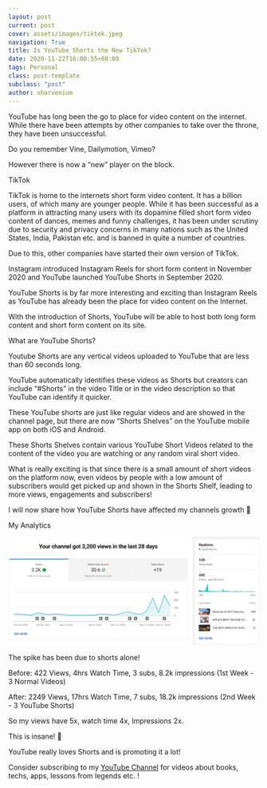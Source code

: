 ```yaml
---
layout: post
current: post
cover: assets/images/tiktok.jpeg
navigation: True
title: Is YouTube Shorts the New TikTok?
date: 2020-11-22T16:00:55+08:00
tags: Personal
class: post-template
subclass: "post"
author: sharvenium
---
```


YouTube has long been the go to place for video content on the internet. While there have been attempts by other companies to take over the throne, they have been unsuccessful.

Do you remember Vine, Dailymotion, Vimeo?

However there is now a “new” player on the block.

TikTok

TikTok is home to the internets short form video content. It has a billion users, of which many are younger people. While it has been successful as a platform in attracting many users with its dopamine filled short form video content of dances, memes and funny challenges, it has been under scrutiny due to security and privacy concerns in many nations such as the United States, India, Pakistan etc. and is banned in quite a number of countries.

Due to this, other companies have started their own version of TikTok.

Instagram introduced Instagram Reels for short form content in November 2020 and YouTube launched YouTube Shorts in September 2020.

YouTube Shorts is by far more interesting and exciting than Instagram Reels as YouTube has already been the place for video content on the Internet.

With the introduction of Shorts, YouTube will be able to host both long form content and short form content on its site.

What are YouTube Shorts?

Youtube Shorts are any vertical videos uploaded to YouTube that are less than 60 seconds long.

YouTube automatically identifies these videos as Shorts but creators can include “#Shorts” in the video Title or in the video description so that YouTube can identify it quicker.

These YouTube shorts are just like regular videos and are showed in the channel page, but there are now “Shorts Shelves” on the YouTube mobile app on both iOS and Android.

These Shorts Shelves contain various YouTube Short Videos related to the content of the video you are watching or any random viral short video.

What is really exciting is that since there is a small amount of short videos on the platform now, even videos by people with a low amount of subscribers would get picked up and shown in the Shorts Shelf, leading to more views, engagements and subscribers!

I will now share how YouTube Shorts have affected my channels growth 👀

My Analytics

 <img src="assets/images/yta.png">

The spike has been due to shorts alone!

Before: 422 Views, 4hrs Watch Time, 3 subs, 8.2k impressions (1st Week - 3 Normal Videos)

After: 2249 Views, 17hrs Watch Time, 7 subs, 18.2k impressions (2nd Week - 3 YouTube Shorts)

So my views have 5x, watch time 4x, Impressions 2x.

This is insane! 🤯

YouTube really loves Shorts and is promoting it a lot!

Consider subscribing to my [YouTube Channel](https://youtube.com/sharveshyt) for videos about books, techs, apps, lessons from legends etc. !
